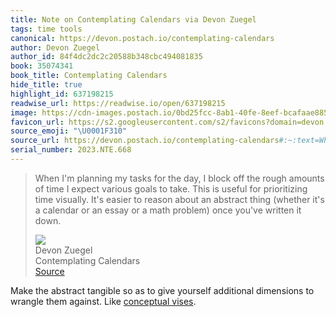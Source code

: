 ```yaml
---
title: Note on Contemplating Calendars via Devon Zuegel
tags: time tools
canonical: https://devon.postach.io/contemplating-calendars
author: Devon Zuegel
author_id: 84f4dc2dc2c20588b348cbc494081835
book: 35074341
book_title: Contemplating Calendars
hide_title: true
highlight_id: 637198215
readwise_url: https://readwise.io/open/637198215
image: https://cdn-images.postach.io/0bd25fcc-8ab1-40fe-8eef-bcafaae885c1/cac54bb4-008f-4224-a877-e174c91b35aa/455ad37b-8e7d-4a06-92e8-7aa6736abc02.png
favicon_url: https://s2.googleusercontent.com/s2/favicons?domain=devon.postach.io
source_emoji: "\U0001F310"
source_url: https://devon.postach.io/contemplating-calendars#:~:text=When%20I%27m%20planning,written%20it%20down.
serial_number: 2023.NTE.668
---
```

> When I'm planning my tasks for the day, I block off the rough amounts of time I expect various goals to take. This is useful for prioritizing time visually. It's easier to reason about an abstract thing (whether it's a calendar or an essay or a math problem) once you've written it down.
> <div class="quoteback-footer"><div class="quoteback-avatar"><img class="mini-favicon" src="https://s2.googleusercontent.com/s2/favicons?domain=devon.postach.io"></div><div class="quoteback-metadata"><div class="metadata-inner"><span style="display:none">FROM:</span><div aria-label="Devon Zuegel" class="quoteback-author"> Devon Zuegel</div><div aria-label="Contemplating Calendars" class="quoteback-title"> Contemplating Calendars</div></div></div><div class="quoteback-backlink"><a target="_blank" aria-label="go to the full text of this quotation" rel="noopener" href="https://devon.postach.io/contemplating-calendars#:~:text=When%20I%27m%20planning,written%20it%20down." class="quoteback-arrow"> Source</a></div></div>

Make the abstract tangible so as to give yourself additional dimensions to wrangle them against. Like [conceptual vises](https://notes.joshbeckman.org/notes/631745604).